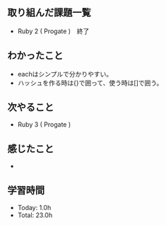 ## 取り組んだ課題一覧
- Ruby 2 ( Progate )　終了
## わかったこと
- eachはシンプルで分かりやすい。
- ハッシュを作る時は{}で囲って、使う時は[]で囲う。
## 次やること
- Ruby 3 ( Progate )
## 感じたこと
- 
## 学習時間
- Today: 1.0h
- Total: 23.0h
